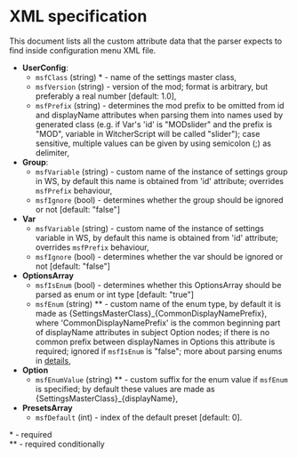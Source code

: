 # XML specification
This document lists all the custom attribute data that the parser expects to find inside configuration menu XML file.

- **UserConfig**:
  - `msfClass` (string) * - name of the settings master class,
  - `msfVersion` (string) - version of the mod; format is arbitrary, but preferably a real number [default: 1.0],
  - `msfPrefix` (string) - determines the mod prefix to be omitted from id and displayName attributes when parsing them into names used by generated class (e.g. if Var's 'id' is "MODslider" and the prefix is "MOD", variable in WitcherScript will be called "slider"); case sensitive, multiple values can be given by using semicolon (;) as delimiter,
- **Group**:
  - `msfVariable` (string) - custom name of the instance of settings group in WS, by default this name is obtained from 'id' attribute; overrides `msfPrefix` behaviour,
  - `msfIgnore` (bool) - determines whether the group should be ignored or not [default: "false"]
- **Var**
  - `msfVariable` (string) - custom name of the instance of settings variable in WS, by default this name is obtained from 'id' attribute; overrides `msfPrefix` behaviour,
  - `msfIgnore` (bool) - determines whether the var should be ignored or not [default: "false"]
- **OptionsArray**
  - `msfIsEnum` (bool) - determines whether this OptionsArray should be parsed as enum or int type [default: "true"]
  - `msfEnum` (string) ** - custom name of the enum type, by default it is made as {SettingsMasterClass}_{CommonDisplayNamePrefix}, where 'CommonDisplayNamePrefix' is the common beginning part of displayName attributes in subject Option nodes; if there is no common prefix between displayNames in Options this attribute is required; ignored if `msfIsEnum` is "false"; more about parsing enums in [details](./details.md),
- **Option**
  - `msfEnumValue` (string) ** - custom suffix for the enum value if `msfEnum` is specified; by default these values are made as {SettingsMasterClass}_{displayName},
- **PresetsArray**
  - `msfDefault` (int) - index of the default preset [default: 0].

\* - required <br/>
\*\* - required conditionally